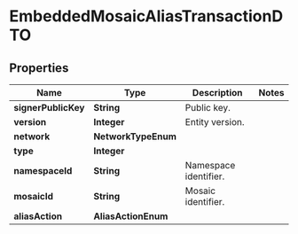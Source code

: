 

# EmbeddedMosaicAliasTransactionDTO


## Properties

| Name | Type | Description | Notes |
|------------ | ------------- | ------------- | -------------|
|**signerPublicKey** | **String** | Public key. |  |
|**version** | **Integer** | Entity version. |  |
|**network** | **NetworkTypeEnum** |  |  |
|**type** | **Integer** |  |  |
|**namespaceId** | **String** | Namespace identifier. |  |
|**mosaicId** | **String** | Mosaic identifier. |  |
|**aliasAction** | **AliasActionEnum** |  |  |



